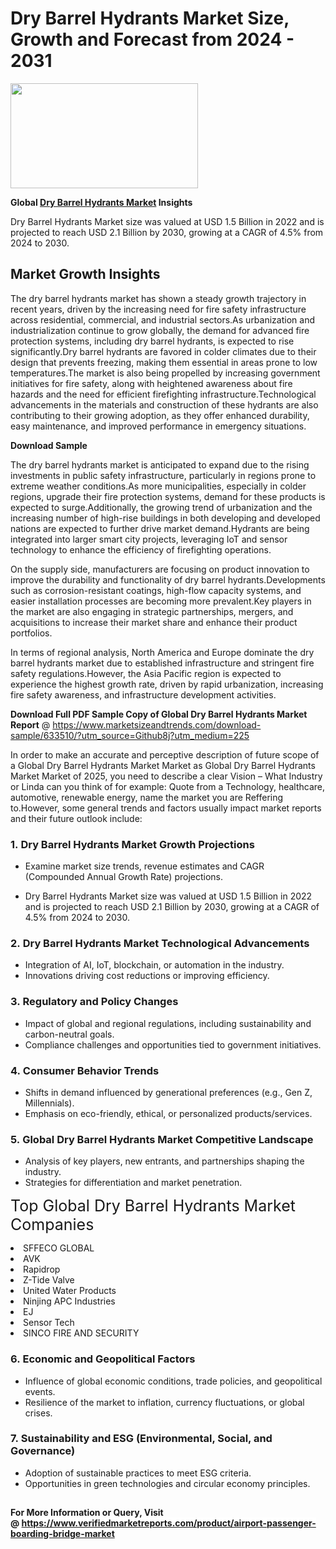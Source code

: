 <H1>Dry Barrel Hydrants Market Size, Growth and Forecast from 2024 - 2031</H1><img class="aligncenter size-medium wp-image-584254" src="https://thirdeyenews.in/wp-content/uploads/2024/09/Global-Market-Research-300x168.jpeg" alt="" width="300" height="168" /><p><strong>Global&nbsp;<a href="https://www.marketsizeandtrends.com/download-sample/633510/?utm_source=Github8j?utm_medium=225">Dry Barrel Hydrants Market</a> Insights</strong></p><p>Dry Barrel Hydrants Market size was valued at USD 1.5 Billion in 2022 and is projected to reach USD 2.1 Billion by 2030, growing at a CAGR of 4.5% from 2024 to 2030.</p><p><h2>Market Growth Insights</h2> <p>The dry barrel hydrants market has shown a steady growth trajectory in recent years, driven by the increasing need for fire safety infrastructure across residential, commercial, and industrial sectors.As urbanization and industrialization continue to grow globally, the demand for advanced fire protection systems, including dry barrel hydrants, is expected to rise significantly.Dry barrel hydrants are favored in colder climates due to their design that prevents freezing, making them essential in areas prone to low temperatures.The market is also being propelled by increasing government initiatives for fire safety, along with heightened awareness about fire hazards and the need for efficient firefighting infrastructure.Technological advancements in the materials and construction of these hydrants are also contributing to their growing adoption, as they offer enhanced durability, easy maintenance, and improved performance in emergency situations.</p> <p><strong>Download Sample</strong></p> <p>The dry barrel hydrants market is anticipated to expand due to the rising investments in public safety infrastructure, particularly in regions prone to extreme weather conditions.As more municipalities, especially in colder regions, upgrade their fire protection systems, demand for these products is expected to surge.Additionally, the growing trend of urbanization and the increasing number of high-rise buildings in both developing and developed nations are expected to further drive market demand.Hydrants are being integrated into larger smart city projects, leveraging IoT and sensor technology to enhance the efficiency of firefighting operations.</p> <p>On the supply side, manufacturers are focusing on product innovation to improve the durability and functionality of dry barrel hydrants.Developments such as corrosion-resistant coatings, high-flow capacity systems, and easier installation processes are becoming more prevalent.Key players in the market are also engaging in strategic partnerships, mergers, and acquisitions to increase their market share and enhance their product portfolios.</p> <p>In terms of regional analysis, North America and Europe dominate the dry barrel hydrants market due to established infrastructure and stringent fire safety regulations.However, the Asia Pacific region is expected to experience the highest growth rate, driven by rapid urbanization, increasing fire safety awareness, and infrastructure development activities.</p> <p><span class=""><strong>Download Full PDF Sample Copy of Global Dry Barrel Hydrants Market Report</strong> @ <a href="https://www.marketsizeandtrends.com/download-sample/633510/?utm_source=Github8j?utm_medium=225" target="_blank">https://www.marketsizeandtrends.com/download-sample/633510/?utm_source=Github8j?utm_medium=225</a></span></p><p>In order to make an accurate and perceptive description of future scope of a Global&nbsp;Dry Barrel Hydrants Market Market as Global&nbsp;Dry Barrel Hydrants Market Market of 2025, you need to describe a clear Vision &ndash; What Industry or Linda can you think of for example: Quote from a Technology, healthcare, automotive, renewable energy, name the market you are Reffering to.However, some general trends and factors usually impact market reports and their future outlook include:</p><h3>1.&nbsp;<strong>Dry Barrel Hydrants Market Growth Projections</strong></h3><ul><li>Examine market size trends, revenue estimates and CAGR (Compounded Annual Growth Rate) projections.</li><li><p>Dry Barrel Hydrants Market size was valued at USD 1.5 Billion in 2022 and is projected to reach USD 2.1 Billion by 2030, growing at a CAGR of 4.5% from 2024 to 2030.</p></li></ul><h3>2.&nbsp;<strong>Dry Barrel Hydrants Market Technological Advancements</strong></h3><ul><li>Integration of AI, IoT, blockchain, or automation in the industry.</li><li>Innovations driving cost reductions or improving efficiency.</li></ul><h3>3.&nbsp;<strong>Regulatory and Policy Changes</strong></h3><ul><li>Impact of global and regional regulations, including sustainability and carbon-neutral goals.</li><li>Compliance challenges and opportunities tied to government initiatives.</li></ul><h3>4.&nbsp;<strong>Consumer Behavior Trends</strong></h3><ul><li>Shifts in demand influenced by generational preferences (e.g., Gen Z, Millennials).</li><li>Emphasis on eco-friendly, ethical, or personalized products/services.</li></ul><h3>5.&nbsp;<strong>Global Dry Barrel Hydrants Market Competitive Landscape</strong></h3><ul><li>Analysis of key players, new entrants, and partnerships shaping the industry.</li><li>Strategies for differentiation and market penetration.</li></ul><p data-pm-slice="1 1 []"><span style="color: inherit; font-family: inherit; font-size: 25px;">Top Global Dry Barrel Hydrants Market Companies</span></p><div class="" data-test-id=""><p><li>SFFECO GLOBAL</li><li> AVK</li><li> Rapidrop</li><li> Z-Tide Valve</li><li> United Water Products</li><li> Ninjing APC Industries</li><li> EJ</li><li> Sensor Tech</li><li> SINCO FIRE AND SECURITY</li></p></div><h3>6.&nbsp;<strong>Economic and Geopolitical Factors</strong></h3><ul><li>Influence of global economic conditions, trade policies, and geopolitical events.</li><li>Resilience of the market to inflation, currency fluctuations, or global crises.</li></ul><h3>7.&nbsp;<strong>Sustainability and ESG (Environmental, Social, and Governance)</strong></h3><ul><li>Adoption of sustainable practices to meet ESG criteria.</li><li>Opportunities in green technologies and circular economy principles.</li></ul><h2><strong style="font-size: 14px;">For More Information or Query, Visit @&nbsp;</strong><a style="background-color: #ffffff; font-size: 14px;" href="https://www.marketsizeandtrends.com/report/dry-barrel-hydrants-market/" target="_blank">https://www.verifiedmarketreports.com/product/airport-passenger-boarding-bridge-market</a></h2>